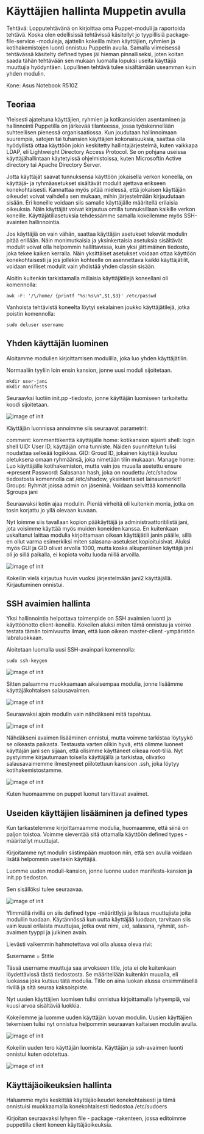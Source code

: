# Käyttäjien hallinta Muppetin avulla

Tehtävä: Lopputehtävänä on kirjoittaa oma Puppet-moduli ja raportoida tehtävä. Koska olen edellisissä tehtävissä käsitellyt
jo tyypillisiä package-file-service -moduleja, ajattelin kokeilla miten käyttäjien, ryhmien ja kotihakemistojen luonti 
onnistuu Puppetin avulla. Samalla viimeisessä tehtävässä käsitelty defined types jäi hieman pinnalliseksi, joten koitan 
saada tähän tehtävään sen mukaan luomalla lopuksi useita käyttäjiä muuttujia hyödyntäen. Lopullinen tehtävä tulee sisältämään
useamman kuin yhden modulin.

Kone: Asus Notebook R510Z

## Teoriaa

Yleisesti ajateltuna käyttäjien, ryhmien ja kotikansioiden asentaminen ja hallinnointi Puppetilla on järkevää tilanteessa, jossa
työskennellään suhteellisen pienessä organisaatiossa. Kun joudutaan hallinnoimaan suurempia, satojen tai tuhansien käyttäjien
kokonaisuuksia, saattaa olla hyödyllistä ottaa käyttöön jokin keskitetty hallintajärjestelmä, kuten vaikkapa LDAP, eli Lightweight
Directory Access Protocol. Se on pohjana useissa käyttäjähallintaan käytetyissä ohjelmistoissa, kuten Microsoftin Active 
directory tai Apache Directory Server.

Jotta käyttäjät saavat tunnuksensa käyttöön jokaisella verkon koneella, on käyttäjä- ja ryhmäasetukset sisältävät modulit
ajettava erikseen konekohtaisesti. Kannattaa myös pitää mielessä, että jokaisen käyttäjän oikeudet voivat vaihdella sen mukaan, 
mihin järjestelmään kirjaudutaan sisään. Eri koneille voidaan siis samalle käyttäjälle määritellä erilaisia oikeuksia. Näin 
käyttäjät voivat kirjautua omilla tunnuksillaan kaikille verkon koneille. Käyttäjätiliasetuksia tehdessämme samalla kokeilemme
myös SSH-avainten hallinnointia. 

Jos käyttäjiä on vain vähän, saattaa käyttäjän asetukset tekevät modulin pitää erillään. Näin monimutkaisia ja yksinkertaisia
asetuksia sisältävät modulit voivat olla helpommin hallittavissa, kuin yksi jättimäinen tiedosto, joka tekee kaiken kerralla. Näin
yksittäiset asetukset voidaan ottaa käyttöön konekohtaisesti ja jos jollekin kohteelle on asennettava kaikki käyttäjätilit,
voidaan erilliset modulit vain yhdistää yhden classin sisään.

Aloitin kuitenkin tarkistamalla millaisia käyttäjätilejä koneellani oli komennolla:

    awk -F: '/\/home/ {printf "%s:%s\n",$1,$3}' /etc/passwd
    
Vanhoista tehtävistä koneelta löytyi sekalainen joukko käyttäjätilejä, jotka poistin komennolla:

    sudo deluser username


## Yhden käyttäjän luominen
Aloitamme modulien kirjoittamisen modulilla, joka luo yhden käyttäjätilin.

Normaaliin tyyliin loin ensin kansion, jonne uusi moduli sijoitetaan.

    mkdir user-jani
    mkdir manifests
    
Seuraavksi luotiin init.pp -tiedosto, jonne käyttäjän luomiseen tarkoitettu koodi sijoitetaan.

![image of init](https://github.com/JaniLjungberg/puppetgit/blob/master/images/user1.png)

Käyttäjän luonnissa annoimme siis seuraavat parametrit:

comment: kommenttikenttä käyttäjälle
home: kotikansion sijainti
shell: login shell
UID: User ID, käyttäjän oma tunniste. Näiden suunnittelun tulisi noudattaa selkeää logiikkaa.
GID: Groud ID, jokainen käyttäjä kuuluu oletuksena omaan ryhmäänsä, joka nimetään tilin mukaaan.
Manage home: Luo käyttäjälle kotihakemiston, mutta vain jos muualla asetettu ensure =>present
Password: Salasanan hash, joka on noudettu /etc/shadow tiedostosta komennolla cat /etc/shadow, yksinkertaiset lainausmerkit!
Groups: Ryhmät joissa admin on jäseninä. Voidaan selvittää komennolla $groups jani

Seuraavaksi kotin ajaa modulin. Pieniä virheitä oli kuitenkin monia, jotka on tosin korjattu jo yllä olevaan kuvaan.

Nyt loimme siis tavallaan kopion pääkäyttäjä ja administraattoritilistä jani, jota voisimme käyttää myös muiden koneiden kanssa.
En kuitenkaan uskaltanut laittaa modulia kirjoittamaan oikean käyttäjätili janin päälle, sillä en ollut varma 
esimerkiksi miten salasana-asetukset kopioituisivat. Aluksi myös GUI ja GID olivat arvolla 1000, mutta koska alkuperäinen 
käyttäjä jani oli jo sillä paikalla, ei kopiota voitu luoda niillä arvoilla.

![image of init](https://github.com/JaniLjungberg/puppetgit/blob/master/images/user2.png)

Kokeilin vielä kirjautua huvin vuoksi järjestelmään jani2 käyttäjällä. Kirjautuminen onnistui.

## SSH avaimien hallinta

Yksi hallinnointia helpottava toimenpide on SSH avaimien luonti ja käyttöönotto client-koneilla. Kokeilen aluksi miten 
tämä onnistuu ja voinko testata tämän toimivuutta ilman, että luon oikean master-client -ympäristön labraluokkaan.

Aloitetaan luomalla uusi SSH-avainpari komennolla:

    sudo ssh-keygen

![image of init](https://github.com/JaniLjungberg/puppetgit/blob/master/images/user3.png)

Sitten palaamme muokkaamaan aikaisempaa modulia, jonne lisäämme käyttäjäkohtaisen salausavaimen.

![image of init](https://github.com/JaniLjungberg/puppetgit/blob/master/images/user4.png)

Seuraavaksi ajoin modulin vain nähdäkseni mitä tapahtuu.

![image of init](https://github.com/JaniLjungberg/puppetgit/blob/master/images/user5.png)

Nähdäkseni avaimen lisääminen onnistui, mutta voimme tarkistaa löytyykö se oikeasta paikasta. Testausta varten olikin
hyvä, että olimme luoneet käyttäjän jani sen sijaan, että olisimme käyttäneet oikeaa root-tiliä. Nyt pystyimme kirjautumaan 
toisella käyttäjällä ja tarkistaa, olivatko salausavaimemme ilmestyneet piilotettuun kansioon .ssh, joka löytyy 
kotihakemistostamme.

![image of init](https://github.com/JaniLjungberg/puppetgit/blob/master/images/user6.png)

Kuten huomaamme on puppet luonut tarvittavat avaimet.

## Useiden käyttäjien lisääminen ja defined types

Kun tarkastelemme kirjoittamaamme modulia, huomaamme, että siinä on paljon toistoa. Voimme sieventää sitä 
ottamalla käyttöön defined types -määritellyt muuttujat.

Kirjoitamme nyt modulin siistimpään muotoon niin, että sen avulla voidaan lisätä helpommin useitakin käyttäjiä.

Luomme uuden moduli-kansion, jonne luonne uuden manifests-kansion ja init.pp tiedoston.

Sen sisällöksi tulee seuraavaa.

![image of init](https://github.com/JaniLjungberg/puppetgit/blob/master/images/user7.png)

Ylimmällä rivillä on siis defined type -määrittlyjä ja listaus muuttujista joita moduliin tuodaan. Käytännössä kun uutta
käyttäjää luodaan, tarvitaan siis vain kuusi erilaista muuttujaa, jotka ovat nimi, uid, salasana, ryhmät, ssh-avaimen tyyppi ja julkinen avain.

Lievästi vaikemmin hahmotettava voi olla alussa oleva rivi:

$username = $title

Tässä username muuttuja saa arvokseen title, jota ei ole kuitenkaan löydettävissä tästä tiedostosta. Se määritellään kuitenkin muualla, eli luokassa joka kutsuu tätä modulia. Title on aina luokan alussa ensimmäisellä rivillä ja sitä seuraa kaksoispiste.

Nyt uusien käyttäjien luomisen tulisi onnistua kirjoittamalla lyhyempiä, vai kuusi arvoa sisältäviä luokkia.

Kokeilemme ja luomme uuden käyttäjän luovan modulin. Uusien käyttäjien tekemisen tulisi nyt onnistua helpommin 
seuraavan kaltaisen modulin avulla.

![image of init](https://github.com/JaniLjungberg/puppetgit/blob/master/images/user8.png)

Kokeilin uuden tero käyttäjän luomista. Käyttäjän ja ssh-avaimen luonti onnistui kuten odotettua.

![image of init](https://github.com/JaniLjungberg/puppetgit/blob/master/images/user9.png)

## Käyttäjäoikeuksien hallinta

Haluamme myös keskittää käyttäjäoikeudet konekohtaisesti ja tämä onnistuisi muokkaamalla konekohtaisesti 
tiedostoa /etc/sudoers

Kirjoitan seuraavaksi lyhyen file - package -rakenteen, jossa editoimme puppetilla client koneen käyttäjäoikeuksia.












  
    




